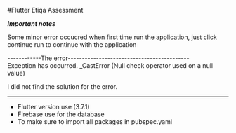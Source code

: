 #Flutter Etiqa Assessment

***Important notes***

Some minor error occucred when first time run the application, just click continue run to continue with the application

------------The error-------------------------------------------\
Exception has occurred.
_CastError (Null check operator used on a null value)


I did not find the solution for the error.

****************************************************************

- Flutter version use (3.7.1)
- Firebase use for the database
- To make sure to import all packages in pubspec.yaml
